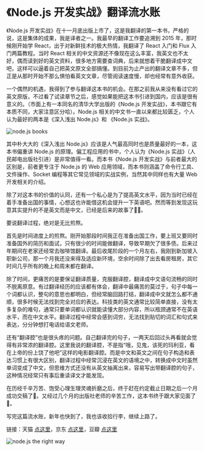 # 《Node.js 开发实战》翻译流水账

《Node.js 开发实战》在十一月底出版上市了，这是我翻译的第一本书，严格的说，这是集体的成果，我是译者之一。我最早的翻译工作要追溯到 2015 年，那时候刚开始学 React，出于对新鲜技术的极大热情，我翻译了 React 入门和 Flux 入门两篇教程。当时 React 相关的中文资源还不像现在这么丰富，我英文也不太好，偶而读到好的英文资料，很多地方需要查词典，后来就想着干脆翻译成中文吧，这样可以逼着自己把英文原文全部搞懂。到目前为止产出的翻译文章不多，但正是从那时开始不那么惧怕看英文文章，尽管阅读速度慢，却也经常有意外收获。

一个偶然的机遇，我得到了参与翻译这本书的机会。在那之前我从来没有看过它的英文原版，不过看了试读章节之后，感觉如果能把这本书引进到国内，应该是很有意义的。（市面上有一本同名的清华大学出版的《Node.js 开发实战》，本书跟它有本质不同，大家注意区分哈）。Node.js 相关的中文书一直以来都比较匮乏，个人认为最好的两本是《深入浅出 Node.js》和 《Node.js 实战》。


![node.js books](https://raw.githubusercontent.com/meikidd/blog/master/images/nodejs-books.jpg)


其中朴大大的《深入浅出 Node.js》应该是人气最高同时也是质量最好的一本，这本书偏重讲 Node.js 的原理。偏工程应用的书中，个人认为《Node.js 实战》（人民邮电出版社引进）是非常值得一看。而本书《Node.js 开发实战》与前者最大的区别是，前者更专注于 Node.js 的 Web 应用领域，而本书则涵盖了命令行工具、文件操作、Socket 编程等其它常见领域的实战实例，当然其中同样也有大量 Web 开发相关的介绍。

除了对这本书的价值的认同，还有一个私心是为了提高英文水平，因为当时已经在着手准备出国的事情，心想这也许能借这机会提升一下英语吧。然而等到发现这玩意其实提升的不是英文而是中文，已经是后来的故事了🤦🏻‍。

要说翻译过程，绝对是无比煎熬。

首先是时间进度上的煎熬。刚开始那段时间我正在准备出国工作，要上班又要同时准备国外的简历和面试，只有很少的时间能做翻译，导致早期欠了很多债。后来过年期间在老家还经常去咖啡馆翻译。最后收尾阶段的一个月左右，我刚到新加坡入职新公司，那一个月我还没来得及适应新环境，空余时间除了出去看房租房，其它时间几乎所有的晚上和周末都在翻译。

除了时间，更痛苦的是要保证翻译质量，克服翻译腔，翻译成中文语句流畅的同时不脱离原意。有过翻译经历的应该都有体会，翻译中最痛苦的莫过于，句子中每一个词都认识，整句的意思也都明白，但经常脑回路打结，翻译成中文就怎么都不通顺，很多时候无法找到完全对应的表达。科技类的英文通常比较简单直接，没有太多复杂的难句，通常只要单词都认识就能读懂大部分内容，所以瓶颈通常不在英语水平，而在中文水平。翻译过程中经常会感到词穷，无法找到贴切的词汇和句式来表达，分分钟想打电话给语文老师。

还有“翻译腔”也是很头疼的问题。自己翻译完的句子，一两天后回过头再看就会觉得有非常浓的翻译腔。这里我说的翻译腔，不是指“哦，见鬼，该死的玛利亚，看在上帝的份上饶了他吧”这样的电影翻译腔。而是中文和英文之间在句子构造和表达习惯上有很大区别，翻译过程中经常沉浸在英文的语境之中，转换成中文时虽然单词变成了中文，但思维方式还没有从英文抽离出来，容易写出带翻译腔的句子，这种情况经常只有事后重读译文才能发现。

在历经千辛万苦、饱受心理生理灵魂折磨之后，终于赶在约定截止日期之后一个月成功交稿了🤣。又经过几个月的出版社老师的辛苦工作，这本书终于跟大家见面了🎉。

写完这篇流水账，新年也快到了，我也该收拾行李，继续上路了。

链接：天猫 [点这里](https://detail.tmall.com/item.htm?id=582316476099)，京东 [点这里](https://item.jd.com/12460185.html)，豆瓣 [点这里](https://book.douban.com/subject/30373587/)

![node.js the right way](https://raw.githubusercontent.com/meikidd/blog/master/images/nodejs-the-right-way.png)

